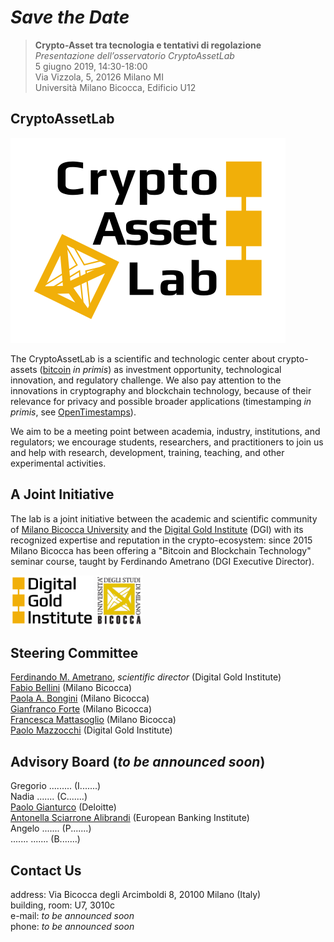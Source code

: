 # _Save the Date_

> **Crypto-Asset tra tecnologia e tentativi di regolazione**  
> _Presentazione dell’osservatorio CryptoAssetLab_  
> 5 giugno 2019, 14:30-18:00  
> Via Vizzola, 5, 20126 Milano MI  
> Università Milano Bicocca, Edificio U12

## CryptoAssetLab

![CryptoAssetLab logo](img/cal6.svg)

The CryptoAssetLab is
a scientific and technologic center about crypto-assets
([bitcoin](https://bitcoincore.org/) _in primis_)
as investment opportunity, technological innovation,
and regulatory challenge.
We also pay attention to the innovations in cryptography and
blockchain technology, because of their relevance for privacy and
possible broader applications
(timestamping _in primis_, see
[OpenTimestamps](http://www.opentimestamps.org)).

We aim to be a meeting point between academia, industry,
institutions, and regulators; we encourage students, researchers,
and practitioners to join us and help with
research, development, training, teaching, and
other experimental activities.

## A Joint Initiative

The lab is a joint initiative between the
academic and scientific community of
[Milano Bicocca University](http://www.unimib.it) and the
[Digital Gold Institute](http://www.dgi.io) (DGI) with its recognized
expertise and reputation in the crypto-ecosystem:
since 2015 Milano Bicocca has been offering a
"Bitcoin and Blockchain Technology"
seminar course, taught by Ferdinando Ametrano (DGI Executive Director).

[<img src="img/dgi-logo.png" height="80">](http://www.dgi.io) [<img src="img/bicocca-logo.png" height="80">](https://www.diseade.unimib.it/it)

## Steering Committee

[Ferdinando M. Ametrano](http://ametrano.net/about), _scientific director_ (Digital Gold Institute)  
[Fabio Bellini](http://www.unimib.it/fabio-bellini) (Milano Bicocca)  
[Paola A. Bongini](http://www.unimib.it/paola-agnese-bongini) (Milano Bicocca)  
[Gianfranco Forte](http://www.unimib.it/gianfranco-forte) (Milano Bicocca)  
[Francesca Mattasoglio](http://www.unimib.it/francesca-mattassoglio) (Milano Bicocca)  
[Paolo Mazzocchi](http://dgi.io/#team) (Digital Gold Institute)

## Advisory Board (_to be announced soon_)

Gregorio ......... (I.......)  
Nadia ....... (C.......)  
[Paolo Gianturco](https://www2.deloitte.com/it/it/profiles/gx-paolo-gianturco.html) (Deloitte)  
[Antonella Sciarrone Alibrandi](https://ebi-europa.eu/wp-content/uploads/2016/12/SCIARRONE-CURRICULUM-VITAE-EN-2016-2.pdf) (European Banking Institute)  
Angelo ....... (P.......)  
....... ....... (B.......)

## Contact Us

address: Via Bicocca degli Arcimboldi 8, 20100 Milano (Italy)  
building, room: U7, 3010c  
e-mail: _to be announced soon_  
phone: _to be announced soon_
